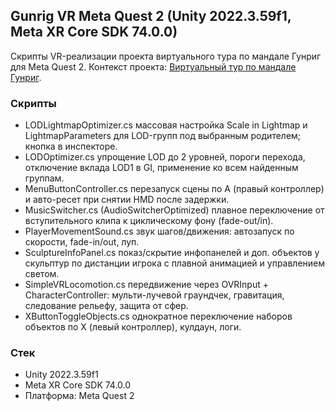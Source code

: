 ﻿## Gunrig VR  Meta Quest 2 (Unity 2022.3.59f1, Meta XR Core SDK 74.0.0)

Скрипты VR-реализации проекта виртуального тура по мандале Гунриг для Meta Quest 2.
Контекст проекта: [Виртуальный тур по мандале Гунриг](https://arigus.tv/news/culture/160300-virtualnyy-tur-po-mandale-gunrig-prezentovali-v-ulan-ude/).

### Скрипты
- LODLightmapOptimizer.cs  массовая настройка Scale in Lightmap и LightmapParameters для LOD-групп под выбранным родителем; кнопка в инспекторе.
- LODOptimizer.cs  упрощение LOD до 2 уровней, пороги перехода, отключение вклада LOD1 в GI, применение ко всем найденным группам.
- MenuButtonController.cs  перезапуск сцены по A (правый контроллер) и авто-ресет при снятии HMD после задержки.
- MusicSwitcher.cs (AudioSwitcherOptimized)  плавное переключение от вступительного клипа к циклическому фону (fade-out/in).
- PlayerMovementSound.cs  звук шагов/движения: автозапуск по скорости, fade-in/out, луп.
- SculptureInfoPanel.cs  показ/скрытие инфопанелей и доп. объектов у скульптур по дистанции игрока с плавной анимацией и управлением светом.
- SimpleVRLocomotion.cs  передвижение через OVRInput + CharacterController: мульти-лучевой грaундчек, гравитация, следование рельефу, защита от сфер.
- XButtonToggleObjects.cs  однократное переключение наборов объектов по X (левый контроллер), кулдаун, логи.

### Стек
- Unity 2022.3.59f1
- Meta XR Core SDK 74.0.0
- Платформа: Meta Quest 2
